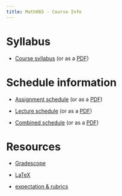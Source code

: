 ```yaml
---
title: Math065 - Course Info
---
```


# Syllabus

- [Course syllabus](/course-pages/Math065--course-syllabus.html) (or
  as a [PDF](/course-pages/Math065--course-syllabus.pdf))


# Schedule information

- [Assignment
  schedule](/course-pages/Math065--Assignments--AY2025-2026fall.html)
  (or as a
  [PDF](/course-pages/Math065--Assignments--AY2025-2026fall.pdf))

- [Lecture
  schedule](/course-pages/Math065--Lectures--AY2025-2026fall.html)
  (or as a
  [PDF](/course-pages/Math065--Lectures--AY2025-2026fall.pdf))

- [Combined schedule](/course-pages/Math065--AY2025-2026fall.html)
  (or as a
  [PDF](/paged-pdf/Math065--AY2025-2026fall.pdf))


# Resources

 - [Gradescope](/course-posts/resources--gradescope.html)
 
 - [LaTeX](/course-posts/resources--LaTeX.html)
 
 - [expectation &
   rubrics](/course-posts/resources--expectations-and-rubrics.html)
 
